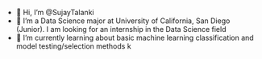- 👋 Hi, I’m @SujayTalanki
- 👀 I’m a Data Science major at University of California, San Diego (Junior). I am looking for an internship in the Data Science field
- 🌱 I’m currently learning about basic machine learning classification and model testing/selection methods
k
<!---
SujayTalanki/SujayTalanki is a ✨ special ✨ repository because its `README.md` (this file) appears on your GitHub profile.
You can click the Preview link to take a look at your changes.
--->
